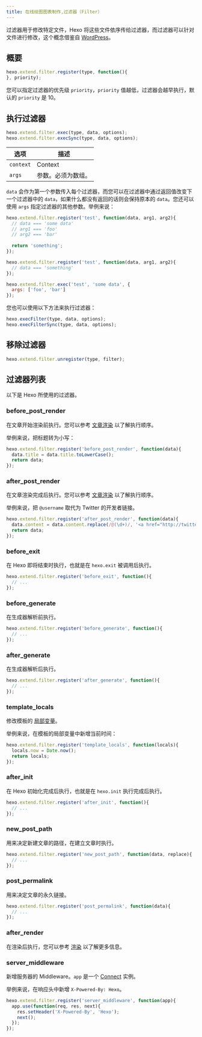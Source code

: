 ```yaml
---
title: 在线绘图图表制作,过滤器（Filter）
---
```

过滤器用于修改特定文件，Hexo 将这些文件依序传给过滤器，而过滤器可以针对文件进行修改，这个概念借鉴自 [WordPress](http://codex.wordpress.org/Plugin_API#Filters)。

## 概要

``` js
hexo.extend.filter.register(type, function(){
}, priority);
```

您可以指定过滤器的优先级 `priority`，`priority` 值越低，过滤器会越早执行，默认的 `priority` 是 10。

## 执行过滤器

``` js
hexo.extend.filter.exec(type, data, options);
hexo.extend.filter.execSync(type, data, options);
```

选项 | 描述
--- | ---
`context` | Context
`args` | 参数。必须为数组。

`data` 会作为第一个参数传入每个过滤器，而您可以在过滤器中通过返回值改变下一个过滤器中的 `data`，如果什么都没有返回的话则会保持原本的 `data`。您还可以使用 `args` 指定过滤器的其他参数。举例来说：

``` js
hexo.extend.filter.register('test', function(data, arg1, arg2){
  // data === 'some data'
  // arg1 === 'foo'
  // arg2 === 'bar'
  
  return 'something';
});

hexo.extend.filter.register('test', function(data, arg1, arg2){
  // data === 'something'
});

hexo.extend.filter.exec('test', 'some data', {
  args: ['foo', 'bar']
});
```

您也可以使用以下方法来执行过滤器：

``` js
hexo.execFilter(type, data, options);
hexo.execFilterSync(type, data, options);
```

## 移除过滤器

``` js
hexo.extend.filter.unregister(type, filter);
```

## 过滤器列表

以下是 Hexo 所使用的过滤器。

### before_post_render

在文章开始渲染前执行。您可以参考 [文章渲染](posts.html#渲染) 以了解执行顺序。

举例来说，把标题转为小写：

``` js
hexo.extend.filter.register('before_post_render', function(data){
  data.title = data.title.toLowerCase();
  return data;
});
```

### after_post_render

在文章渲染完成后执行。您可以参考 [文章渲染](posts.html#渲染) 以了解执行顺序。

举例来说，把 `@username` 取代为 Twitter 的开发者链接。

``` js
hexo.extend.filter.register('after_post_render', function(data){
  data.content = data.content.replace(/@(\d+)/, '<a href="http://twitter.com/$1">#$1</a>');
  return data;
});
```

### before_exit

在 Hexo 即将结束时执行，也就是在 `hexo.exit` 被调用后执行。

``` js
hexo.extend.filter.register('before_exit', function(){
  // ...
});
```

### before_generate

在生成器解析前执行。

``` js
hexo.extend.filter.register('before_generate', function(){
  // ...
});
```

### after_generate

在生成器解析后执行。

``` js
hexo.extend.filter.register('after_generate', function(){
  // ...
});
```

### template_locals

修改模板的 [局部变量](../public/variables.html)。

举例来说，在模板的局部变量中新增当前时间：

``` js
hexo.extend.filter.register('template_locals', function(locals){
  locals.now = Date.now();
  return locals;
});
```

### after_init

在 Hexo 初始化完成后执行，也就是在 `hexo.init` 执行完成后执行。

``` js
hexo.extend.filter.register('after_init', function(){
  // ...
});
```

### new_post_path

用来决定新建文章的路径，在建立文章时执行。

``` js
hexo.extend.filter.register('new_post_path', function(data, replace){
  // ...
});
```

### post_permalink

用来决定文章的永久链接。

``` js
hexo.extend.filter.register('post_permalink', function(data){
  // ...
});
```

### after_render

在渲染后执行，您可以参考 [渲染](rendering.html#after_render_过滤器) 以了解更多信息。

### server_middleware

新增服务器的 Middleware。`app` 是一个 [Connect] 实例。

举例来说，在响应头中新增 `X-Powered-By: Hexo`。

``` js
hexo.extend.filter.register('server_middleware', function(app){
  app.use(function(req, res, next){
    res.setHeader('X-Powered-By', 'Hexo');
    next();
  });
});
```

[Connect]: https://github.com/senchalabs/connect
